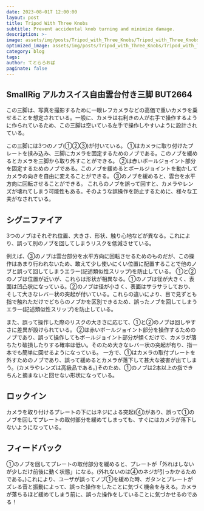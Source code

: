 ```yaml
---
date: 2023-08-01T 12:00:00
layout: post
title: Tripod With Three Knobs
subtitle: Prevent accidental knob turning and minimize damage.
description: >-
image: assets/img/posts/Tripod_with_Three_Knobs/Tripod_with_Three_Knobs.jpg
optimized_image: assets/img/posts/Tripod_with_Three_Knobs/Tripod_with_Three_Knobs_resized_thumbnail.jpg
category: blog
tags: 
author: てとらろおば
paginate: false
---
```


## SmallRig アルカスイス自由雲台付き三脚 BUT2664

この三脚は、写真を撮影するために一眼レフカメラなどの高価で重いカメラを乗せることを想定されている。一般に、カメラは右利きの人が右手で操作するように作られているため、この三脚は空いている左手で操作しやすいように設計されている。

この三脚には3つのノブ(①②③)が付いている。
①はカメラに取り付けたプレートを挟み込み、三脚にカメラを固定するためのノブである。このノブを緩めるとカメラを三脚から取り外すことができる。
②は赤いボールジョイント部分を固定するためのノブである。このノブを緩めるとボールジョイントを動かしてカメラの向きを自由に変えることができる。
③のノブを緩めると、雲台を水平方向に回転させることができる。
これらのノブを誤って回すと、カメラやレンズが壊れてしまう可能性もある。そのような誤操作を防止するために、様々な工夫がなされている。

## シグニファイア

3つのノブはそれぞれ位置、大きさ、形状、触り心地などが異なる。これにより、誤って別のノブを回してしまうリスクを低減させている。

例えば、③のノブは雲台部分を水平方向に回転させるためのものだが、この操作はあまり行われないため、敢えて少し使いにくい位置に配置することで他のノブと誤って回してしまうエラー(記述類似性スリップ)を防止している。
①と②のノブは位置が近いが、これらは形状が相異なる。①のノブは径が大きく、表面は凹凸状になっている。②のノブは径が小さく、表面はサラサラしており、そして大きなレバー状の突起が付いている。これらの違いにより、目で見ずとも指で触れただけでどちらのノブかを区別できるため、誤ったノブを回してしまうエラー(記述類似性スリップ)を防止している。

また、誤って操作した際のリスクの大きさに応じて、①と②のノブは回しやすさに差異が設けられている。
②は赤いボールジョイント部分を操作するためのノブであり、誤って操作してもボールジョイント部分が傾くだけで、カメラが落ちたり破損したりする確率は低い。そのため大きなレバー状の突起が有り、指一本でも簡単に回せるようになっている。
一方で、①はカメラの取付プレートを外すためのノブであり、誤って緩めるとカメラが落下して甚大な被害が出てしまう。(カメラやレンズは高級品である。)そのため、①のノブは2本以上の指できちんと摘まないと回せない形状になっている。

## ロックイン

カメラを取り付けるプレートの下にはネジによる突起(④)があり、誤って①のノブを回してプレートの取付部分を緩めてしまっても、すぐにはカメラが落下しないようになっている。

## フィードバック

①のノブを回してプレートの取付部分を緩めると、プレートが「外れはしないが少しだけ前後に動く状態」になる。(外れないのは④のネジが引っかかるためである。)これにより、ユーザが誤ってノブ①を緩めた時、ガタンとプレートがズレる音と振動によって、誤った操作をしたことに気づく機会を与える。カメラが落ちるほど緩めてしまう前に、誤った操作をしていることに気づかせるのである！